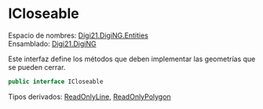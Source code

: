 # ICloseable

Espacio de nombres: [Digi21.DigiNG.Entities](./)  
Ensamblado: [Digi21.DigiNG](../)

Este interfaz define los métodos que deben implementar las geometrías que se pueden cerrar.

```csharp
public interface ICloseable
```

Tipos derivados: [ReadOnlyLine](readonlyline.md), [ReadOnlyPolygon](readonlypolygon.md)



